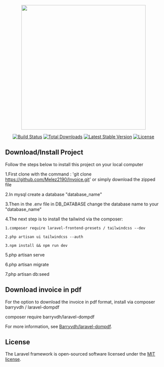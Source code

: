 <p align="center"><a href="https://laravel.com" target="_blank"><img src="https://raw.githubusercontent.com/laravel/art/master/logo-lockup/5%20SVG/2%20CMYK/1%20Full%20Color/laravel-logolockup-cmyk-red.svg" width="400"></a></p>

<p align="center">
<a href="https://travis-ci.org/laravel/framework"><img src="https://travis-ci.org/laravel/framework.svg" alt="Build Status"></a>
<a href="https://packagist.org/packages/laravel/framework"><img src="https://img.shields.io/packagist/dt/laravel/framework" alt="Total Downloads"></a>
<a href="https://packagist.org/packages/laravel/framework"><img src="https://img.shields.io/packagist/v/laravel/framework" alt="Latest Stable Version"></a>
<a href="https://packagist.org/packages/laravel/framework"><img src="https://img.shields.io/packagist/l/laravel/framework" alt="License"></a>
</p>

## Download/Install Project


Follow the steps below to install this project on your local computer

1.First clone with the command :  'git clone https://github.com/Melez2190/Invoice.git' or simply download the zipped file

2.In mysql create a database "database_name"

3.Then in the .env file in DB_DATABASE change the database name to your "database_name"

4.The next step is to install the tailwind via the composer:    

    1.composer require laravel-frontend-presets / tailwindcss --dev 

    2.php artisan ui tailwindcss --auth
     
    3.npm install && npm run dev
     


5.php artisan serve 

6.php artisan migrate

7.php artisan db:seed


## Download invoice in pdf

For the option to download the invoice in pdf format, install via composer
barryvdh / laravel-dompdf

composer require barryvdh/laravel-dompdf

For more information, see [Barryvdh/laravel-dompdf](https://github.com/barryvdh/laravel-dompdf).


## License

The Laravel framework is open-sourced software licensed under the [MIT license](https://opensource.org/licenses/MIT).
